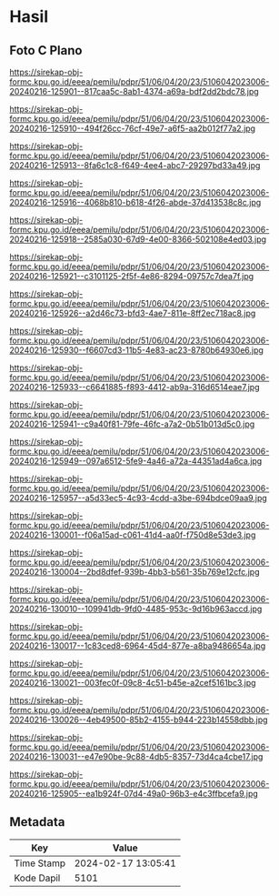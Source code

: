 # Hasil

## Foto C Plano

https://sirekap-obj-formc.kpu.go.id/eeea/pemilu/pdpr/51/06/04/20/23/5106042023006-20240216-125901--817caa5c-8ab1-4374-a69a-bdf2dd2bdc78.jpg

https://sirekap-obj-formc.kpu.go.id/eeea/pemilu/pdpr/51/06/04/20/23/5106042023006-20240216-125910--494f26cc-76cf-49e7-a6f5-aa2b012f77a2.jpg

https://sirekap-obj-formc.kpu.go.id/eeea/pemilu/pdpr/51/06/04/20/23/5106042023006-20240216-125913--8fa6c1c8-f649-4ee4-abc7-29297bd33a49.jpg

https://sirekap-obj-formc.kpu.go.id/eeea/pemilu/pdpr/51/06/04/20/23/5106042023006-20240216-125916--4068b810-b618-4f26-abde-37d413538c8c.jpg

https://sirekap-obj-formc.kpu.go.id/eeea/pemilu/pdpr/51/06/04/20/23/5106042023006-20240216-125918--2585a030-67d9-4e00-8366-502108e4ed03.jpg

https://sirekap-obj-formc.kpu.go.id/eeea/pemilu/pdpr/51/06/04/20/23/5106042023006-20240216-125921--c3101125-2f5f-4e86-8294-09757c7dea7f.jpg

https://sirekap-obj-formc.kpu.go.id/eeea/pemilu/pdpr/51/06/04/20/23/5106042023006-20240216-125926--a2d46c73-bfd3-4ae7-811e-8ff2ec718ac8.jpg

https://sirekap-obj-formc.kpu.go.id/eeea/pemilu/pdpr/51/06/04/20/23/5106042023006-20240216-125930--f6607cd3-11b5-4e83-ac23-8780b64930e6.jpg

https://sirekap-obj-formc.kpu.go.id/eeea/pemilu/pdpr/51/06/04/20/23/5106042023006-20240216-125933--c6641885-f893-4412-ab9a-316d6514eae7.jpg

https://sirekap-obj-formc.kpu.go.id/eeea/pemilu/pdpr/51/06/04/20/23/5106042023006-20240216-125941--c9a40f81-79fe-46fc-a7a2-0b51b013d5c0.jpg

https://sirekap-obj-formc.kpu.go.id/eeea/pemilu/pdpr/51/06/04/20/23/5106042023006-20240216-125949--097a6512-5fe9-4a46-a72a-44351ad4a6ca.jpg

https://sirekap-obj-formc.kpu.go.id/eeea/pemilu/pdpr/51/06/04/20/23/5106042023006-20240216-125957--a5d33ec5-4c93-4cdd-a3be-694bdce09aa9.jpg

https://sirekap-obj-formc.kpu.go.id/eeea/pemilu/pdpr/51/06/04/20/23/5106042023006-20240216-130001--f06a15ad-c061-41d4-aa0f-f750d8e53de3.jpg

https://sirekap-obj-formc.kpu.go.id/eeea/pemilu/pdpr/51/06/04/20/23/5106042023006-20240216-130004--2bd8dfef-939b-4bb3-b561-35b769e12cfc.jpg

https://sirekap-obj-formc.kpu.go.id/eeea/pemilu/pdpr/51/06/04/20/23/5106042023006-20240216-130010--109941db-9fd0-4485-953c-9d16b963accd.jpg

https://sirekap-obj-formc.kpu.go.id/eeea/pemilu/pdpr/51/06/04/20/23/5106042023006-20240216-130017--1c83ced8-6964-45d4-877e-a8ba9486654a.jpg

https://sirekap-obj-formc.kpu.go.id/eeea/pemilu/pdpr/51/06/04/20/23/5106042023006-20240216-130021--003fec0f-09c8-4c51-b45e-a2cef5161bc3.jpg

https://sirekap-obj-formc.kpu.go.id/eeea/pemilu/pdpr/51/06/04/20/23/5106042023006-20240216-130026--4eb49500-85b2-4155-b944-223b14558dbb.jpg

https://sirekap-obj-formc.kpu.go.id/eeea/pemilu/pdpr/51/06/04/20/23/5106042023006-20240216-130031--e47e90be-9c88-4db5-8357-73d4ca4cbe17.jpg

https://sirekap-obj-formc.kpu.go.id/eeea/pemilu/pdpr/51/06/04/20/23/5106042023006-20240216-125905--ea1b924f-07d4-49a0-96b3-e4c3ffbcefa9.jpg


## Metadata

| Key        | Value               |
| ---------- | ------------------- |
| Time Stamp | 2024-02-17 13:05:41 |
| Kode Dapil | 5101                |




